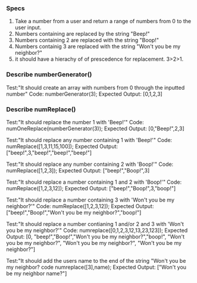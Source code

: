 ### Specs

1. Take a number from a user and return a range of numbers from 0 to the user input.
2. Numbers containing are replaced by the string "Beep!"
3. Numbers containing 2 are replaced with the string "Boop!"
4. Numbers containig 3 are replaced with the string "Won't you be my neighbor?"
5. it should have a hierachy of of prescedence for replacement. 3>2>1. 

### Describe numberGenerator()

Test:"It should create an array with numbers from 0 through the inputted number"
Code: numberGenerator(3);
Expected Output: [0,1,2,3]

### Describe numReplace()

Test:"It should replace the number 1 with 'Beep!'"
Code: numOneReplace(numberGenerator(3));
Expected Output: [0,"Beep!",2,3]

Test:"It should replace any number containing 1 with 'Beep!'"
Code: numReplace([1,3,11,15,100]);
Expected Output: ["beep!",3,"beep!","beep!","beep!"]

Test:"It should replace any number containing 2 with 'Boop!'"
Code: numReplace([1,2,3]);
Expected Output: ["beep!","Boop!",3]

Test:"It should replace a number containing 1 and 2 with 'Boop!'"
Code: numReplace([1,2,3,12]);
Expected Output: ["beep!","Boop!",3,"boop!"]

Test:"It should replace a number containing 3 with 'Won't you be my neighbor?'"
Code: numReplace([1,2,3,12]);
Expected Output: ["beep!","Boop!","Won't you be my neighbor?","boop!"]

Test:"It should replace a number contianing 1 and/or 2 and 3 with 'Won't you be my neighbor?'"
Code: numreplace([0,1,2,3,12,13,23,123]);
Expected Output: [0, "beep!","Boop!","Won't you be my neighbor?","boop!", "Won't you be my neighbor?", "Won't you be my neighbor?", "Won't you be my neighbor?"]

Test:"It should add the users name to the end of the string "Won't you be my neighbor?
code numreplace([3],name);
Expected Output: ["Won't you be my neighbor name?"]
